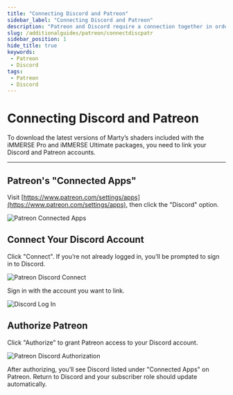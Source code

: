 ```yaml
---
title: "Connecting Discord and Patreon"
sidebar_label: "Connecting Discord and Patreon"
description: "Patreon and Discord require a connection together in order to work properly. This guide covers how to connect the two."
slug: /additionalguides/patreon/connectdiscpatr
sidebar_position: 1
hide_title: true
keywords: 
 - Patreon
 - Discord
tags:
 - Patreon
 - Discord
---
```


# Connecting Discord and Patreon
To download the latest versions of Marty’s shaders included with the iMMERSE Pro and iMMERSE Ultimate packages, you need to link your Discord and Patreon accounts.

---

## Patreon's "Connected Apps"
Visit [https://www.patreon.com/settings/apps](https://www.patreon.com/settings/apps), then click the "Discord" option.

![Patreon Connected Apps](https://assets.martysmods.com/additionalguides/patreon/ConnectPatreonDiscordConnectedApp.webp)

## Connect Your Discord Account
Click "Connect". If you’re not already logged in, you’ll be prompted to sign in to Discord.

![Patreon Discord Connect](https://assets.martysmods.com/additionalguides/patreon/ConnectPatreonDiscordConnectButton.webp)

Sign in with the account you want to link.

![Discord Log In](https://assets.martysmods.com/additionalguides/patreon/ConnectPatreonDiscordLogin.webp)

## Authorize Patreon
Click "Authorize" to grant Patreon access to your Discord account.

![Patreon Discord Authorization](https://assets.martysmods.com/additionalguides/patreon/ConnectPatreonDiscordAuthorize.webp)

After authorizing, you’ll see Discord listed under "Connected Apps" on Patreon. Return to Discord and your subscriber role should update automatically.